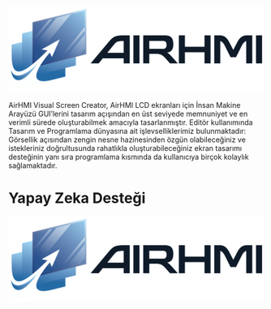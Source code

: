 ![Açıklama Metni](img/airhmiLogo.png)

AirHMI Visual Screen Creator, AirHMI LCD ekranları için İnsan Makine Arayüzü GUI’lerini tasarım açışından en üst seviyede memnuniyet ve en verimli sürede oluşturabilmek amacıyla tasarlanmıştır. Editör kullanımında Tasarım ve Programlama dünyasına ait işlevselliklerimiz bulunmaktadır: Görsellik açısından zengin nesne hazinesinden özgün olabileceğiniz ve istekleriniz doğrultusunda rahatlıkla oluşturabileceğiniz ekran tasarımı desteğinin yanı sıra programlama kısmında da kullanıcıya birçok kolaylık sağlamaktadır.

# Yapay Zeka Desteği


[![GitHub Logo](img/airhmiLogo.png)](https://chatgpt.com/g/g-67bdb9fefaf0819188b0b92f73c22848-airhmi)

